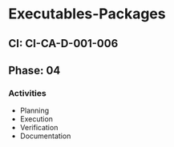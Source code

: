 # Executables-Packages

## CI: CI-CA-D-001-006
## Phase: 04

### Activities
- Planning
- Execution
- Verification
- Documentation
